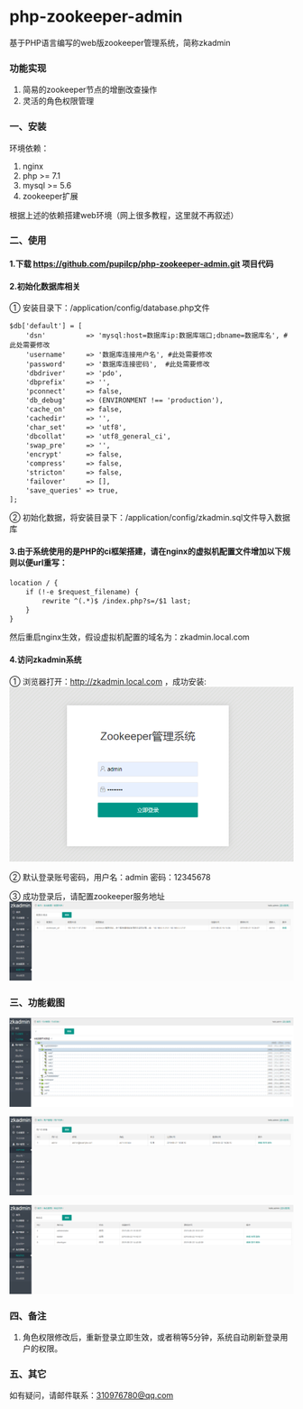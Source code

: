 # php-zookeeper-admin
基于PHP语言编写的web版zookeeper管理系统，简称zkadmin

### 功能实现
1. 简易的zookeeper节点的增删改查操作
2. 灵活的角色权限管理

### 一、安装
环境依赖：
1. nginx
2. php >= 7.1
3. mysql >= 5.6
4. zookeeper扩展

根据上述的依赖搭建web环境（网上很多教程，这里就不再叙述）

### 二、使用
#### 1.下载 https://github.com/pupilcp/php-zookeeper-admin.git 项目代码

#### 2.初始化数据库相关
① 安装目录下：/application/config/database.php文件
```
$db['default'] = [
    'dsn'	       => 'mysql:host=数据库ip:数据库端口;dbname=数据库名', #此处需要修改
	'username'     => '数据库连接用户名', #此处需要修改
	'password'     => '数据库连接密码',  #此处需要修改
    'dbdriver'     => 'pdo',
    'dbprefix'     => '',
    'pconnect'     => false,
    'db_debug'     => (ENVIRONMENT !== 'production'),
    'cache_on'     => false,
    'cachedir'     => '',
    'char_set'     => 'utf8',
    'dbcollat'     => 'utf8_general_ci',
    'swap_pre'     => '',
    'encrypt'      => false,
    'compress'     => false,
    'stricton'     => false,
    'failover'     => [],
    'save_queries' => true,
];
```
② 初始化数据，将安装目录下：/application/config/zkadmin.sql文件导入数据库

#### 3.由于系统使用的是PHP的ci框架搭建，请在nginx的虚拟机配置文件增加以下规则以便url重写：
```
location / {
    if (!-e $request_filename) {
        rewrite ^(.*)$ /index.php?s=/$1 last;
    }
}
```
然后重启nginx生效，假设虚拟机配置的域名为：zkadmin.local.com

#### 4.访问zkadmin系统
① 浏览器打开：http://zkadmin.local.com ，成功安装:
![登录界面](docs/login.png)

② 默认登录账号密码，用户名：admin  密码：12345678

③ 成功登录后，请配置zookeeper服务地址
![zk地址](docs/zk.png)

### 三、功能截图
![节点管理](docs/node.png)

![用户管理](docs/user.png)

![角色管理](docs/role.png)

### 四、备注
1. 角色权限修改后，重新登录立即生效，或者稍等5分钟，系统自动刷新登录用户的权限。

### 五、其它
如有疑问，请邮件联系：310976780@qq.com

